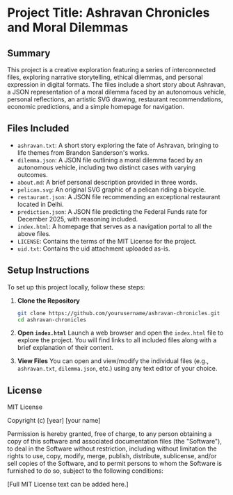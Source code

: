 # Project Title: Ashravan Chronicles and Moral Dilemmas

## Summary
This project is a creative exploration featuring a series of interconnected files, exploring narrative storytelling, ethical dilemmas, and personal expression in digital formats. The files include a short story about Ashravan, a JSON representation of a moral dilemma faced by an autonomous vehicle, personal reflections, an artistic SVG drawing, restaurant recommendations, economic predictions, and a simple homepage for navigation.

## Files Included
- `ashravan.txt`: A short story exploring the fate of Ashravan, bringing to life themes from Brandon Sanderson's works.
- `dilemma.json`: A JSON file outlining a moral dilemma faced by an autonomous vehicle, including two distinct cases with varying outcomes.
- `about.md`: A brief personal description provided in three words.
- `pelican.svg`: An original SVG graphic of a pelican riding a bicycle.
- `restaurant.json`: A JSON file recommending an exceptional restaurant located in Delhi.
- `prediction.json`: A JSON file predicting the Federal Funds rate for December 2025, with reasoning included.
- `index.html`: A homepage that serves as a navigation portal to all the above files.
- `LICENSE`: Contains the terms of the MIT License for the project.
- `uid.txt`: Contains the uid attachment uploaded as-is.

## Setup Instructions
To set up this project locally, follow these steps:

1. **Clone the Repository**
   ```bash
   git clone https://github.com/yourusername/ashravan-chronicles.git
   cd ashravan-chronicles
   ```

2. **Open `index.html`**
   Launch a web browser and open the `index.html` file to explore the project. You will find links to all included files along with a brief explanation of their content.

3. **View Files**
   You can open and view/modify the individual files (e.g., `ashravan.txt`, `dilemma.json`, etc.) using any text editor of your choice.

## License
MIT License

Copyright (c) [year] [your name]

Permission is hereby granted, free of charge, to any person obtaining a copy of this software and associated documentation files (the "Software"), to deal in the Software without restriction, including without limitation the rights to use, copy, modify, merge, publish, distribute, sublicense, and/or sell copies of the Software, and to permit persons to whom the Software is furnished to do so, subject to the following conditions:

[Full MIT License text can be added here.]
